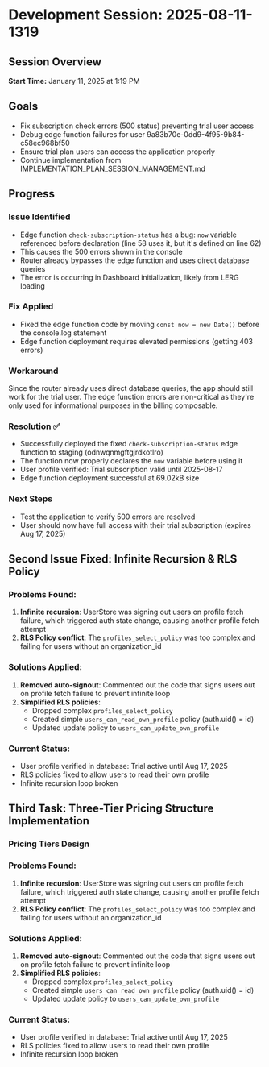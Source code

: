 # Development Session: 2025-08-11-1319

## Session Overview
**Start Time:** January 11, 2025 at 1:19 PM

## Goals
- Fix subscription check errors (500 status) preventing trial user access
- Debug edge function failures for user 9a83b70e-0dd9-4f95-9b84-c58ec968bf50
- Ensure trial plan users can access the application properly
- Continue implementation from IMPLEMENTATION_PLAN_SESSION_MANAGEMENT.md

## Progress

### Issue Identified
- Edge function `check-subscription-status` has a bug: `now` variable referenced before declaration (line 58 uses it, but it's defined on line 62)
- This causes the 500 errors shown in the console
- Router already bypasses the edge function and uses direct database queries
- The error is occurring in Dashboard initialization, likely from LERG loading

### Fix Applied
- Fixed the edge function code by moving `const now = new Date()` before the console.log statement
- Edge function deployment requires elevated permissions (getting 403 errors)

### Workaround
Since the router already uses direct database queries, the app should still work for the trial user. The edge function errors are non-critical as they're only used for informational purposes in the billing composable.

### Resolution ✅
- Successfully deployed the fixed `check-subscription-status` edge function to staging (odnwqnmgftgjrdkotlro)
- The function now properly declares the `now` variable before using it
- User profile verified: Trial subscription valid until 2025-08-17
- Edge function deployment successful at 69.02kB size

### Next Steps
- Test the application to verify 500 errors are resolved
- User should now have full access with their trial subscription (expires Aug 17, 2025)

## Second Issue Fixed: Infinite Recursion & RLS Policy

### Problems Found:
1. **Infinite recursion**: UserStore was signing out users on profile fetch failure, which triggered auth state change, causing another profile fetch attempt
2. **RLS Policy conflict**: The `profiles_select_policy` was too complex and failing for users without an organization_id

### Solutions Applied:
1. **Removed auto-signout**: Commented out the code that signs users out on profile fetch failure to prevent infinite loop
2. **Simplified RLS policies**: 
   - Dropped complex `profiles_select_policy`
   - Created simple `users_can_read_own_profile` policy (auth.uid() = id)
   - Updated update policy to `users_can_update_own_profile`

### Current Status:
- User profile verified in database: Trial active until Aug 17, 2025
- RLS policies fixed to allow users to read their own profile
- Infinite recursion loop broken

## Third Task: Three-Tier Pricing Structure Implementation

### Pricing Tiers Design

### Problems Found:
1. **Infinite recursion**: UserStore was signing out users on profile fetch failure, which triggered auth state change, causing another profile fetch attempt
2. **RLS Policy conflict**: The `profiles_select_policy` was too complex and failing for users without an organization_id

### Solutions Applied:
1. **Removed auto-signout**: Commented out the code that signs users out on profile fetch failure to prevent infinite loop
2. **Simplified RLS policies**: 
   - Dropped complex `profiles_select_policy`
   - Created simple `users_can_read_own_profile` policy (auth.uid() = id)
   - Updated update policy to `users_can_update_own_profile`

### Current Status:
- User profile verified in database: Trial active until Aug 17, 2025
- RLS policies fixed to allow users to read their own profile
- Infinite recursion loop broken
